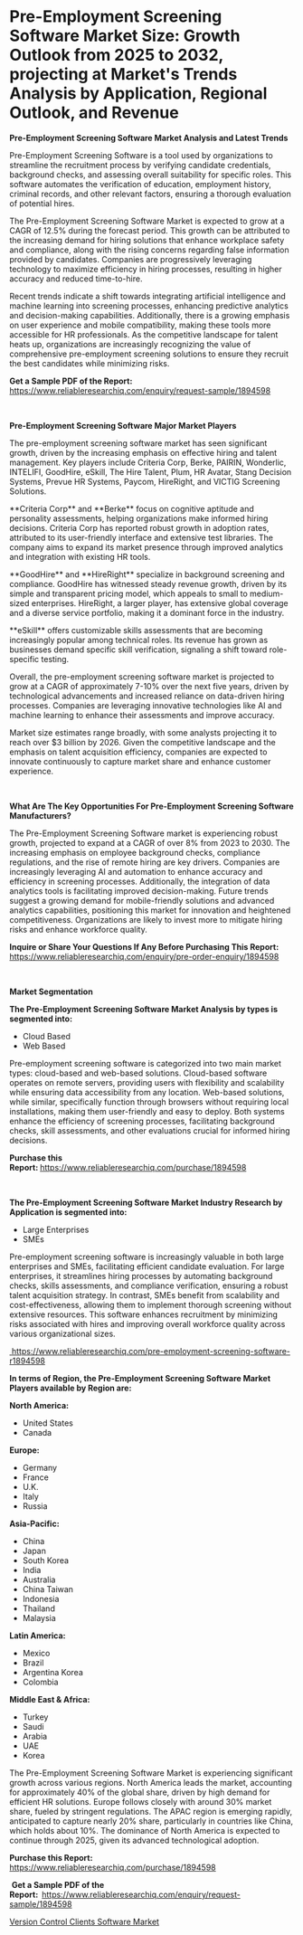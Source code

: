 <p><h1>Pre-Employment Screening Software Market Size: Growth Outlook from 2025 to 2032, projecting at Market's Trends Analysis by Application, Regional Outlook, and Revenue</h1></p><p><strong>Pre-Employment Screening Software Market Analysis and Latest Trends</strong></p>
<p><p>Pre-Employment Screening Software is a tool used by organizations to streamline the recruitment process by verifying candidate credentials, background checks, and assessing overall suitability for specific roles. This software automates the verification of education, employment history, criminal records, and other relevant factors, ensuring a thorough evaluation of potential hires.</p><p>The Pre-Employment Screening Software Market is expected to grow at a CAGR of 12.5% during the forecast period. This growth can be attributed to the increasing demand for hiring solutions that enhance workplace safety and compliance, along with the rising concerns regarding false information provided by candidates. Companies are progressively leveraging technology to maximize efficiency in hiring processes, resulting in higher accuracy and reduced time-to-hire.</p><p>Recent trends indicate a shift towards integrating artificial intelligence and machine learning into screening processes, enhancing predictive analytics and decision-making capabilities. Additionally, there is a growing emphasis on user experience and mobile compatibility, making these tools more accessible for HR professionals. As the competitive landscape for talent heats up, organizations are increasingly recognizing the value of comprehensive pre-employment screening solutions to ensure they recruit the best candidates while minimizing risks.</p></p>
<p><strong>Get a Sample PDF of the Report:&nbsp;</strong> <a href="https://www.reliableresearchiq.com/enquiry/request-sample/1894598?utm_campaign=2265&utm_medium=2&utm_source=Github&utm_content=ia&utm_term=28032025&utm_id=pre-employment-screening-software">https://www.reliableresearchiq.com/enquiry/request-sample/1894598</a></p>
<p>&nbsp;</p>
<p><strong>Pre-Employment Screening Software Major Market Players</strong></p>
<p><p>The pre-employment screening software market has seen significant growth, driven by the increasing emphasis on effective hiring and talent management. Key players include Criteria Corp, Berke, PAIRIN, Wonderlic, INTELIFI, GoodHire, eSkill, The Hire Talent, Plum, HR Avatar, Stang Decision Systems, Prevue HR Systems, Paycom, HireRight, and VICTIG Screening Solutions.</p><p>**Criteria Corp** and **Berke** focus on cognitive aptitude and personality assessments, helping organizations make informed hiring decisions. Criteria Corp has reported robust growth in adoption rates, attributed to its user-friendly interface and extensive test libraries. The company aims to expand its market presence through improved analytics and integration with existing HR tools.</p><p>**GoodHire** and **HireRight** specialize in background screening and compliance. GoodHire has witnessed steady revenue growth, driven by its simple and transparent pricing model, which appeals to small to medium-sized enterprises. HireRight, a larger player, has extensive global coverage and a diverse service portfolio, making it a dominant force in the industry.</p><p>**eSkill** offers customizable skills assessments that are becoming increasingly popular among technical roles. Its revenue has grown as businesses demand specific skill verification, signaling a shift toward role-specific testing.</p><p>Overall, the pre-employment screening software market is projected to grow at a CAGR of approximately 7-10% over the next five years, driven by technological advancements and increased reliance on data-driven hiring processes. Companies are leveraging innovative technologies like AI and machine learning to enhance their assessments and improve accuracy.</p><p>Market size estimates range broadly, with some analysts projecting it to reach over $3 billion by 2026. Given the competitive landscape and the emphasis on talent acquisition efficiency, companies are expected to innovate continuously to capture market share and enhance customer experience.</p></p>
<p>&nbsp;</p>
<p><strong>What Are The Key Opportunities For Pre-Employment Screening Software Manufacturers?</strong></p>
<p><p>The Pre-Employment Screening Software market is experiencing robust growth, projected to expand at a CAGR of over 8% from 2023 to 2030. The increasing emphasis on employee background checks, compliance regulations, and the rise of remote hiring are key drivers. Companies are increasingly leveraging AI and automation to enhance accuracy and efficiency in screening processes. Additionally, the integration of data analytics tools is facilitating improved decision-making. Future trends suggest a growing demand for mobile-friendly solutions and advanced analytics capabilities, positioning this market for innovation and heightened competitiveness. Organizations are likely to invest more to mitigate hiring risks and enhance workforce quality.</p></p>
<p><strong>Inquire or Share Your Questions If Any Before Purchasing This Report:</strong> <a href="https://www.reliableresearchiq.com/enquiry/pre-order-enquiry/1894598?utm_campaign=2265&utm_medium=2&utm_source=Github&utm_content=ia&utm_term=28032025&utm_id=pre-employment-screening-software">https://www.reliableresearchiq.com/enquiry/pre-order-enquiry/1894598</a></p>
<p>&nbsp;</p>
<p><strong>Market Segmentation</strong></p>
<p><strong>The Pre-Employment Screening Software Market Analysis by types is segmented into:</strong></p>
<p><ul><li>Cloud Based</li><li>Web Based</li></ul></p>
<p><p>Pre-employment screening software is categorized into two main market types: cloud-based and web-based solutions. Cloud-based software operates on remote servers, providing users with flexibility and scalability while ensuring data accessibility from any location. Web-based solutions, while similar, specifically function through browsers without requiring local installations, making them user-friendly and easy to deploy. Both systems enhance the efficiency of screening processes, facilitating background checks, skill assessments, and other evaluations crucial for informed hiring decisions.</p></p>
<p><strong>Purchase this Report:&nbsp;</strong><a href="https://www.reliableresearchiq.com/purchase/1894598?utm_campaign=2265&utm_medium=2&utm_source=Github&utm_content=ia&utm_term=28032025&utm_id=pre-employment-screening-software">https://www.reliableresearchiq.com/purchase/1894598</a></p>
<p>&nbsp;</p>
<p><strong>The Pre-Employment Screening Software Market Industry Research by Application is segmented into:</strong></p>
<p><ul><li>Large Enterprises</li><li>SMEs</li></ul></p>
<p><p>Pre-employment screening software is increasingly valuable in both large enterprises and SMEs, facilitating efficient candidate evaluation. For large enterprises, it streamlines hiring processes by automating background checks, skills assessments, and compliance verification, ensuring a robust talent acquisition strategy. In contrast, SMEs benefit from scalability and cost-effectiveness, allowing them to implement thorough screening without extensive resources. This software enhances recruitment by minimizing risks associated with hires and improving overall workforce quality across various organizational sizes.</p></p>
<p><a href="https://www.reliableresearchiq.com/pre-employment-screening-software-r1894598?utm_campaign=2265&utm_medium=2&utm_source=Github&utm_content=ia&utm_term=28032025&utm_id=pre-employment-screening-software">&nbsp;https://www.reliableresearchiq.com/pre-employment-screening-software-r1894598</a></p>
<p><strong>In terms of Region, the Pre-Employment Screening Software Market Players available by Region are:</strong></p>
<p>
    <p> <strong> North America: </strong>
        <ul>
            <li>United States</li>
            <li>Canada</li>
        </ul>
        </p> 
    <p> <strong> Europe: </strong>
        <ul>
            <li>Germany</li>
            <li>France</li>
            <li>U.K.</li>
            <li>Italy</li>
            <li>Russia</li>
        </ul>
        </p> 
    <p> <strong> Asia-Pacific: </strong>
        <ul>
            <li>China</li>
            <li>Japan</li>
            <li>South Korea</li>
            <li>India</li>
            <li>Australia</li>
            <li>China Taiwan</li>
            <li>Indonesia</li>
            <li>Thailand</li>
            <li>Malaysia</li>
        </ul>
        </p> 
    <p> <strong> Latin America: </strong>
        <ul>
            <li>Mexico</li>
            <li>Brazil</li>
            <li>Argentina Korea</li>
            <li>Colombia</li>
        </ul>
        </p> 
    <p> <strong> Middle East & Africa: </strong>
        <ul>
            <li>Turkey</li>
            <li>Saudi</li>
            <li>Arabia</li>
            <li>UAE</li>
            <li>Korea</li>
        </ul>
    </p>
    </p>
<p><p>The Pre-Employment Screening Software Market is experiencing significant growth across various regions. North America leads the market, accounting for approximately 40% of the global share, driven by high demand for efficient HR solutions. Europe follows closely with around 30% market share, fueled by stringent regulations. The APAC region is emerging rapidly, anticipated to capture nearly 20% share, particularly in countries like China, which holds about 10%. The dominance of North America is expected to continue through 2025, given its advanced technological adoption.</p></p>
<p><strong>Purchase this Report: </strong><a href="https://www.reliableresearchiq.com/purchase/1894598?utm_campaign=2265&utm_medium=2&utm_source=Github&utm_content=ia&utm_term=28032025&utm_id=pre-employment-screening-software">https://www.reliableresearchiq.com/purchase/1894598</a></p>
<p>&nbsp;<strong>Get a Sample PDF of the Report:&nbsp;&nbsp;</strong><a href="https://www.reliableresearchiq.com/enquiry/request-sample/1894598?utm_campaign=2265&utm_medium=2&utm_source=Github&utm_content=ia&utm_term=28032025&utm_id=pre-employment-screening-software">https://www.reliableresearchiq.com/enquiry/request-sample/1894598</a></p>
<p><strong></strong></p>
<p><p><a href="https://github.com/rosamariarocque98/Market-Research-Report-List-1/blob/main/version-control-clients-software-market.md?utm_campaign=2265&utm_medium=2&utm_source=Github&utm_content=ia&utm_term=28032025&utm_id=pre-employment-screening-software">Version Control Clients Software Market</a></p></p>